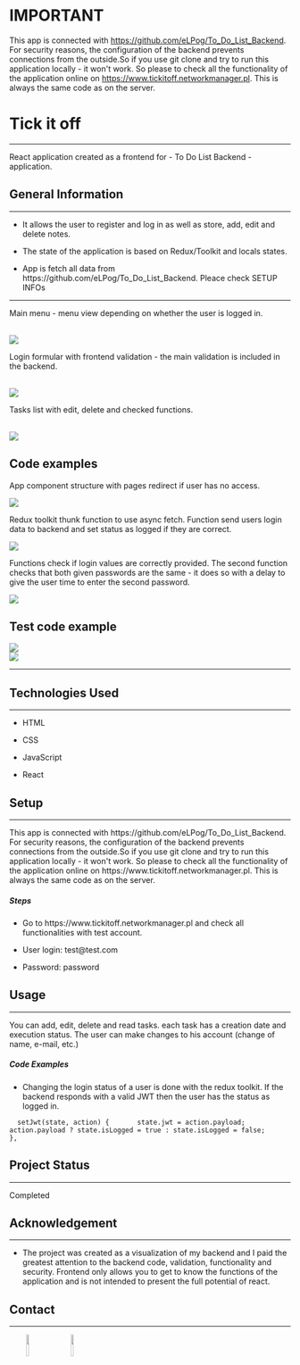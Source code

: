 # IMPORTANT

This app is connected with https://github.com/eLPog/To_Do_List_Backend. For security reasons, the configuration of the backend prevents connections from the outside.So if you use git clone and try to run this application locally - it won't work. So please to check all the functionality of the application online on https://www.tickitoff.networkmanager.pl. This is always the same code as on the server.


<h1>Tick it off</h1>
<hr><p>React application created as a frontend for - To Do List Backend - application.</p><h2>General Information</h2>
<hr><ul>
<li>It allows the user to register and log in as well as store, add, edit and delete notes.</li>
</ul><ul>
<li>The state of the application is based on Redux/Toolkit and locals states.</li>
</ul><ul>
<li>App is fetch all data from https://github.com/eLPog/To_Do_List_Backend. Pleace check SETUP INFOs</li>
  </ul>
  <hr>
  <p>Main menu - menu view depending on whether the user is logged in.</p><br>
  <img src="https://user-images.githubusercontent.com/89840843/185792756-f1143c22-2f51-417b-b71e-8dd9d3a683a9.png"><br>
  <p>Login formular with frontend validation - the main validation is included in the backend.</p><br>
  <img src="https://user-images.githubusercontent.com/89840843/185792805-40c1b6cc-ee90-48f0-b5c3-db46a4456898.png"><br>
  <p>Tasks list with edit, delete and checked functions.</p><br>
  <img src="https://user-images.githubusercontent.com/89840843/185792861-c41fe5a3-2e8c-473d-b135-28310d489ca8.png"><br>
  <h2>Code examples</h2>
   <p>App component structure with pages redirect if user has no access.</p>
  <img src="https://user-images.githubusercontent.com/89840843/185793341-9d397b58-b853-4ebc-8a03-898cf96fc2d6.png"><br>
   <p>Redux toolkit thunk function to use async fetch. Function send users login data to backend and set status as logged if they are correct.</p>
  <img src="https://user-images.githubusercontent.com/89840843/185793279-d6861e85-f38f-4e0f-9396-830794c8c5bb.png"><br>
   <p>Functions check if  login values are correctly provided. The second function checks that both given passwords are the same - it does so with a delay to give the user time to enter the second password.</p>
  <img src="https://user-images.githubusercontent.com/89840843/185793412-4f7c0b42-15b7-45af-a470-c2d6f30d9663.png"><br>
   <h2>Test code example</h2>
  <img src="https://user-images.githubusercontent.com/89840843/185793604-6f84bc32-cd33-42b5-a44c-ebcc954e6adc.png"><br>
  <img src="https://user-images.githubusercontent.com/89840843/185793634-fd82899b-3c4c-4ce1-805f-d5a344dabb86.png"><br>
  <hr>
<h2>Technologies Used</h2>
<hr><ul>
<li>HTML</li>
</ul><ul>
<li>CSS</li>
</ul><ul>
<li>JavaScript</li>
</ul><ul>
<li>React</li>
</ul><h2>Setup</h2>
<hr><p>This app is connected with https://github.com/eLPog/To_Do_List_Backend. For security reasons, the configuration of the backend prevents connections from the outside.So if you use git clone and try to run this application locally - it won't work. So please to check all the functionality of the application online on https://www.tickitoff.networkmanager.pl. This is always the same code as on the server.</p><h5>Steps</h5><ul>
<li>Go to https://www.tickitoff.networkmanager.pl and check all functionalities with test account.</li>
</ul><ul>
<li>User login: test@test.com</li>
</ul><ul>
<li>Password: password</li>
</ul><h2>Usage</h2>
<hr><p>You can add, edit, delete and read tasks. each task has a creation date and execution status. The user can make changes to his account (change of name, e-mail, etc.)</p><h5>Code Examples</h5><ul>
<li>Changing the login status of a user is done with the redux toolkit. If the backend responds with a valid JWT then the user has the status as logged in.</li>
</ul><p><code>  setJwt(state, action) {       state.jwt = action.payload;       action.payload ? state.isLogged = true : state.isLogged = false;     },</code></p><h2>Project Status</h2>
<hr><p>Completed</p><h2>Acknowledgement</h2>
<hr><ul>
<li>The project was created as a visualization of my backend and I paid the greatest attention to the backend code, validation, functionality and security. Frontend only allows you to get to know the functions of the application and is not intended to present the full potential of react.</li>
</ul><h2>Contact</h2>
<hr><p><span style="margin-right: 30px;"></span><a href="https://www.linkedin.com/in/lukas-pogorzelski-13412123a/"><img target="_blank" src="https://cdn.jsdelivr.net/gh/devicons/devicon/icons/linkedin/linkedin-original.svg" style="width: 10%;"></a><span style="margin-right: 30px;"></span><a href="https://github.com/eLPog"><img target="_blank" src="https://cdn.jsdelivr.net/gh/devicons/devicon/icons/github/github-original.svg" style="width: 10%;"></a></p>



